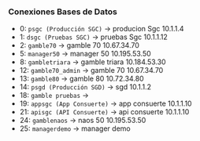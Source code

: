 ### Conexiones Bases de Datos

*   0: `psgc (Producción SGC)` -> producion Sgc 10.1.1.4
*   1: `dsgc (Pruebas SGC)` -> pruebas Sgc 10.1.1.12
*   2: `gamble70` -> gamble 70 10.67.34.70
*   5: `manager50` -> manager 50 10.195.53.50
*   8: `gambletriara` -> gamble triara 10.184.53.30
*   12: `gamble70_admin` -> gamble 70 10.67.34.70
*   13: `gamble80` -> gamble 80 10.72.34.80
*   14: `psgd (Producción SGD)` -> sgd 10.1.1.2
*   18: `gamble pruebas` -> 
*   19: `appsgc (App Consuerte)` -> app consuerte 10.1.1.10
*   21: `apisgc (API Consuerte)` -> api consuerte 10.1.1.10
*   24: `gamblenaos` -> naos 50 10.195.53.50
*   25: `managerdemo` -> manager demo
